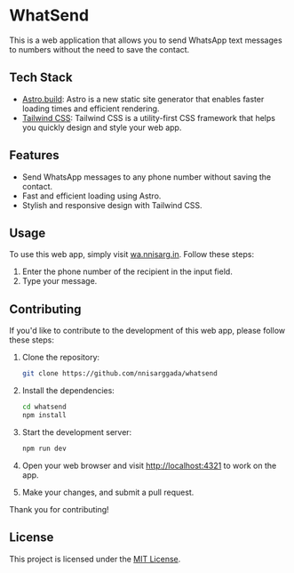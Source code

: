 # WhatSend

This is a web application that allows you to send WhatsApp text messages to numbers without the need to save the contact.

## Tech Stack

- [Astro.build](https://astro.build/): Astro is a new static site generator that enables faster loading times and efficient rendering.
- [Tailwind CSS](https://tailwindcss.com/): Tailwind CSS is a utility-first CSS framework that helps you quickly design and style your web app.

## Features

- Send WhatsApp messages to any phone number without saving the contact.
- Fast and efficient loading using Astro.
- Stylish and responsive design with Tailwind CSS.

## Usage

To use this web app, simply visit [wa.nnisarg.in](https://wa.nnisarg.in). Follow these steps:

1. Enter the phone number of the recipient in the input field.
2. Type your message.

## Contributing

If you'd like to contribute to the development of this web app, please follow these steps:

1. Clone the repository:

   ```bash
   git clone https://github.com/nnisarggada/whatsend
   ```

2. Install the dependencies:

   ```bash
   cd whatsend
   npm install
   ```

3. Start the development server:

   ```bash
   npm run dev
   ```

4. Open your web browser and visit [http://localhost:4321](http://localhost:4321) to work on the app.

5. Make your changes, and submit a pull request.

Thank you for contributing!

## License

This project is licensed under the [MIT License](LICENSE).

